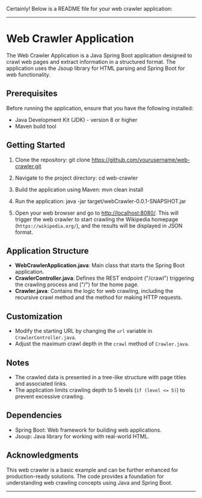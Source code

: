 Certainly! Below is a README file for your web crawler application:

---

# Web Crawler Application

The Web Crawler Application is a Java Spring Boot application designed to crawl web pages and extract information in a structured format. The application uses the Jsoup library for HTML parsing and Spring Boot for web functionality.

## Prerequisites

Before running the application, ensure that you have the following installed:

- Java Development Kit (JDK) - version 8 or higher
- Maven build tool

## Getting Started

1. Clone the repository:
    git clone https://github.com/yourusername/web-crawler.git
   

2. Navigate to the project directory:
    cd web-crawler
   

3. Build the application using Maven:
   mvn clean install
   

4. Run the application:
   java -jar target/webCrawler-0.0.1-SNAPSHOT.jar
   

5. Open your web browser and go to [http://localhost:8080/](http://localhost:8080/). This will trigger the web crawler to start crawling the Wikipedia homepage (`https://wikipedia.org/`), and the results will be displayed in JSON format.

## Application Structure

- **WebCrawlerApplication.java**: Main class that starts the Spring Boot application.
- **CrawlerController.java**: Defines the REST endpoint ("/crawl") triggering the crawling process and ("/") for the home page.
- **Crawler.java**: Contains the logic for web crawling, including the recursive crawl method and the method for making HTTP requests.

## Customization

- Modify the starting URL by changing the `url` variable in `CrawlerController.java`.
- Adjust the maximum crawl depth in the `crawl` method of `Crawler.java`.

## Notes

- The crawled data is presented in a tree-like structure with page titles and associated links.
- The application limits crawling depth to 5 levels (`if (level <= 5)`) to prevent excessive crawling.

## Dependencies

- Spring Boot: Web framework for building web applications.
- Jsoup: Java library for working with real-world HTML.

## Acknowledgments

This web crawler is a basic example and can be further enhanced for production-ready solutions. The code provides a foundation for understanding web crawling concepts using Java and Spring Boot.

---
